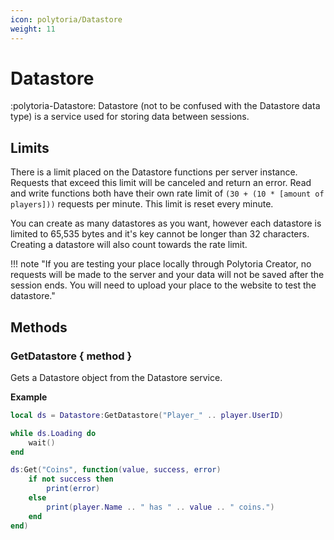 ```yaml
---
icon: polytoria/Datastore
weight: 11
---
```


# Datastore

:polytoria-Datastore: Datastore (not to be confused with the Datastore data type) is a service used for storing data between sessions.

## Limits

There is a limit placed on the Datastore functions per server instance. Requests that exceed this limit will be canceled and return an error. Read and write functions both have their own rate limit of `(30 + (10 * [amount of players]))` requests per minute. This limit is reset every minute.

You can create as many datastores as you want, however each datastore is limited to 65,535 bytes and it's key cannot be longer than 32 characters. Creating a datastore will also count towards the rate limit.

<div data-search-exclude markdown>
!!! note "If you are testing your place locally through Polytoria Creator, no requests will be made to the server and your data will not be saved after the session ends. You will need to upload your place to the website to test the datastore."
</div>

## Methods

### GetDatastore { method }

Gets a Datastore object from the Datastore service.

**Example**

```lua
local ds = Datastore:GetDatastore("Player_" .. player.UserID)

while ds.Loading do
    wait()
end

ds:Get("Coins", function(value, success, error)
    if not success then
        print(error)
    else
        print(player.Name .. " has " .. value .. " coins.")
    end
end)
```

